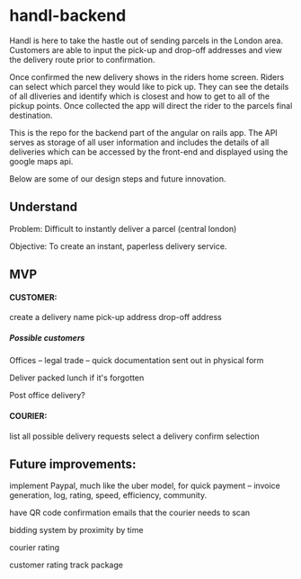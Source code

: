 # handl-backend

Handl is here to take the hastle out of sending parcels in the London area. Customers are able to input the pick-up and drop-off addresses and view the delivery route prior to confirmation.

Once confirmed the new delivery shows in the riders home screen. Riders can select which parcel they would like to pick up. They can see the details of all dliveries and identify which is closest and how to get to all of the pickup points. Once collected the app will direct the rider to the parcels final destination.

This is the repo for the backend part of the angular on rails app. The API serves as storage of all user information and includes the details of all deliveries which can be accessed by the front-end and displayed using the google maps api.

Below are some of our design steps and future innovation.

## Understand

Problem: Difficult to instantly deliver a parcel (central london)

Objective: To create an instant, paperless delivery service.

## MVP

#### CUSTOMER:

create a delivery
name
pick-up address
drop-off address

##### Possible customers

Offices – legal trade – quick documentation sent out in physical form

Deliver packed lunch if it's forgotten

Post office delivery?

#### COURIER:

list all possible delivery requests
select a delivery
confirm selection

## Future improvements:

implement Paypal, much like the uber model, for quick payment – invoice generation, log, rating, speed, efficiency, community.

have QR code confirmation emails that the courier needs to scan

bidding system by proximity by time

courier rating 

customer rating track package
